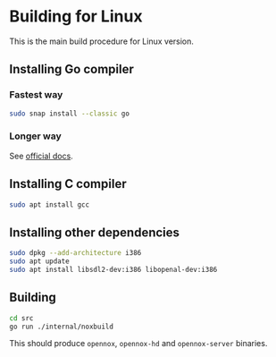 # Building for Linux

This is the main build procedure for Linux version.

## Installing Go compiler

### Fastest way

```bash
sudo snap install --classic go
```

### Longer way

See [official docs](https://golang.org/doc/install).

## Installing C compiler

```bash
sudo apt install gcc
```

## Installing other dependencies

```bash
sudo dpkg --add-architecture i386
sudo apt update
sudo apt install libsdl2-dev:i386 libopenal-dev:i386
```

## Building

```bash
cd src
go run ./internal/noxbuild
```

This should produce `opennox`, `opennox-hd` and `opennox-server` binaries.
